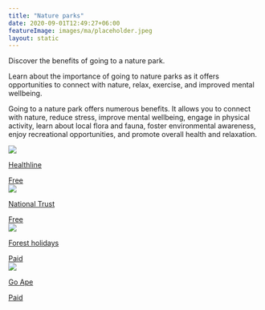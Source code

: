 ```yaml
---
title: "Nature parks"
date: 2020-09-01T12:49:27+06:00
featureImage: images/ma/placeholder.jpeg
layout: static
---
```


Discover the benefits of going to a nature park.

Learn about the importance of going to nature parks as it offers opportunities to connect with nature, relax, exercise, and improved mental wellbeing.

Going to a nature park offers numerous benefits. It allows you to connect with nature, reduce stress, improve mental wellbeing, engage in physical activity, learn about local flora and fauna, foster environmental awareness, enjoy recreational opportunities, and promote overall health and relaxation.

<a class="ma-link" href="https://www.healthline.com/health/health-benefits-of-being-outdoors"><div class="ma-card ma-card-Community"><div class="ma-icon"><img src ="/images/Icon-check - community - opacity.svg"/></div><div class="ma-name"><p>Healthline</p></div><div class="ma-paid-text"><span>Free</span></div></div></a><a class="ma-link" href="https://www.nationaltrust.org.uk/visit/gardens-parks"><div class="ma-card ma-card-Community"><div class="ma-icon"><img src ="/images/Icon-check - community - opacity.svg"/></div><div class="ma-name"><p>National Trust</p></div><div class="ma-paid-text"><span>Free </span></div></div></a><a class="ma-link" href="https://www.forestholidays.co.uk"><div class="ma-card ma-card-Community"><div class="ma-icon"><img src ="/images/Icon-pound - community - opacity.svg"/></div><div class="ma-name"><p>Forest holidays</p></div><div class="ma-paid-text"><span>Paid</span></div></div></a><a class="ma-link" href="https://goape.co.uk/"><div class="ma-card ma-card-Community"><div class="ma-icon"><img src ="/images/Icon-pound - community - opacity.svg"/></div><div class="ma-name"><p>Go Ape</p></div><div class="ma-paid-text"><span>Paid</span></div></div></a>  

<br/><br/>






